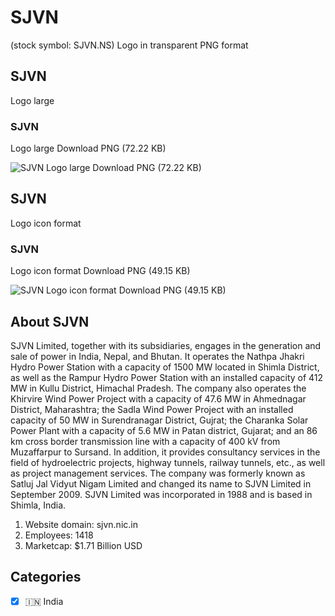 # SJVN
 (stock symbol: SJVN.NS) Logo in transparent PNG format

## SJVN
 Logo large

### SJVN
 Logo large Download PNG (72.22 KB)

![SJVN
 Logo large Download PNG (72.22 KB)](/img/orig/SJVN.NS_BIG-350d5280.png)

## SJVN
 Logo icon format

### SJVN
 Logo icon format Download PNG (49.15 KB)

![SJVN
 Logo icon format Download PNG (49.15 KB)](/img/orig/SJVN.NS-868dfe3c.png)

## About SJVN


SJVN Limited, together with its subsidiaries, engages in the generation and sale of power in India, Nepal, and Bhutan. It operates the Nathpa Jhakri Hydro Power Station with a capacity of 1500 MW located in Shimla District, as well as the Rampur Hydro Power Station with an installed capacity of 412 MW in Kullu District, Himachal Pradesh. The company also operates the Khirvire Wind Power Project with a capacity of 47.6 MW in Ahmednagar District, Maharashtra; the Sadla Wind Power Project with an installed capacity of 50 MW in Surendranagar District, Gujrat; the Charanka Solar Power Plant with a capacity of 5.6 MW in Patan district, Gujarat; and an 86 km cross border transmission line with a capacity of 400 kV from Muzaffarpur to Sursand. In addition, it provides consultancy services in the field of hydroelectric projects, highway tunnels, railway tunnels, etc., as well as project management services. The company was formerly known as Satluj Jal Vidyut Nigam Limited and changed its name to SJVN Limited in September 2009. SJVN Limited was incorporated in 1988 and is based in Shimla, India.

1. Website domain: sjvn.nic.in
2. Employees: 1418
3. Marketcap: $1.71 Billion USD


## Categories
- [x] 🇮🇳 India
